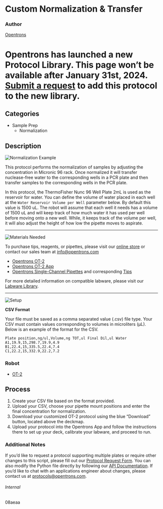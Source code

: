 # Custom Normalization & Transfer

### Author
[Opentrons](https://opentrons.com/)


# Opentrons has launched a new Protocol Library. This page won’t be available after January 31st, 2024. [Submit a request](https://docs.google.com/forms/d/e/1FAIpQLSdYYp9QCKow4nn0KlCVsMS3HX0eJ0N9O7-erajKvcpT0lWbSg/viewform) to add this protocol to the new library.

## Categories
* Sample Prep
	* Normalization

## Description
![Normalization Example](https://opentrons-protocol-library-website.s3.amazonaws.com/custom-README-images/normalization/normalization_example.png)

This protocol performs the normalization of samples by adjusting the concentration in Micronic 96 rack. Once normalized it will transfer nuclease-free water to the corresponding wells in a PCR plate and then transfer samples to the corresponding wells in the PCR plate.

In this protocol, the ThermoFisher Nunc 96 Well Plate 2mL is used as the reservoir for water. You can define the volume of water placed in each well at the `Water Reservoir Volume per Well` parameter below. By default this value is 1500 uL. The robot will assume that each well it needs has a volume of 1500 uL and will keep track of how much water it has used per well before moving onto a new well. While, it keeps track of the volume per well, it will also adjust the height of how low the pipette moves to aspirate.

---
![Materials Needed](https://s3.amazonaws.com/opentrons-protocol-library-website/custom-README-images/001-General+Headings/materials.png)

To purchase tips, reagents, or pipettes, please visit our [online store](https://shop.opentrons.com/) or contact our sales team at [info@opentrons.com](mailto:info@opentrons.com)

* [Opentrons OT-2](https://shop.opentrons.com/collections/ot-2-robot/products/ot-2)
* [Opentrons OT-2 App](https://opentrons.com/ot-app/)
* [Opentrons Single-Channel Pipettes](https://shop.opentrons.com/collections/ot-2-pipettes) and corresponding [Tips](https://shop.opentrons.com/collections/opentrons-tips)

For more detailed information on compatible labware, please visit our [Labware Library](https://labware.opentrons.com/).


---
![Setup](https://s3.amazonaws.com/opentrons-protocol-library-website/custom-README-images/001-General+Headings/Setup.png)

**CSV Format**

Your file must be saved as a comma separated value (.csv) file type. Your CSV must contain values corresponding to volumes in microliters (μL). Below is an example of the format for the CSV.


```
Plate position,ng/ul,Volume,ng TOT,ul Final Dil,ul Water
A1,19.9,15,298.7,19.9,4.9
B1,22.4,15,335.5,22.4,7.4
C1,22.2,15,332.9,22.2,7.2
```

### Robot
* [OT-2](https://opentrons.com/ot-2)


## Process

1. Create your CSV file based on the format provided.
2. Upload your CSV, choose your pipette mount positions and enter the final concentration for normalization.
3. Download your customized OT-2 protocol using the blue “Download” button, located above the deckmap.
4. Upload your protocol into the Opentrons App and follow the instructions there to set up your deck, calibrate your labware, and proceed to run.


### Additional Notes

If you’d like to request a protocol supporting multiple plates or require other changes to this script, please fill out our [Protocol Request Form](https://opentrons-protocol-dev.paperform.co/). You can also modify the Python file directly by following our [API Documentation](https://docs.opentrons.com/v2/). If you’d like to chat with an applications engineer about changes, please contact us at [protocols@opentrons.com](mailto:protocols@opentrons.com).

###### Internal
08aeaa
